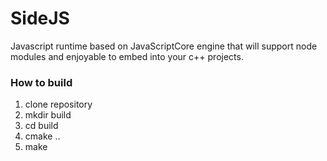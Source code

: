 # SideJS

Javascript runtime based on JavaScriptCore engine that will support node modules and enjoyable to embed into your c++ projects.


### How to build
1. clone repository
2. mkdir build
3. cd build
4. cmake ..
5. make
